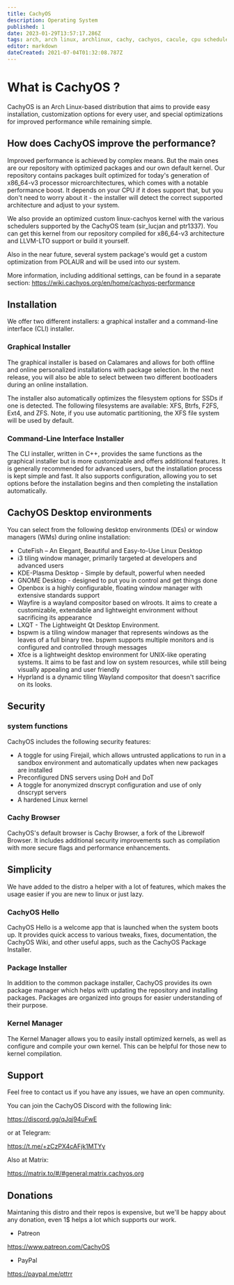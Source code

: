 ```yaml
---
title: CachyOS
description: Operating System
published: 1
date: 2023-01-29T13:57:17.286Z
tags: arch, arch linux, archlinux, cachy, cachyos, cacule, cpu scheduler, gnu, linux
editor: markdown
dateCreated: 2021-07-04T01:32:08.787Z
---
```


# What is CachyOS ?

CachyOS is an Arch Linux-based distribution that aims to provide easy installation, customization options for every user, and special optimizations for improved performance while remaining simple.

## How does CachyOS improve the performance?

Improved performance is achieved by complex means. But the main ones are our repository with optimized packages and our own default kernel. Our repository contains packages built optimized for today's generation of x86_64-v3 processor microarchitectures,  which comes with a notable performance boost. It depends on your CPU if it does support that, but you don't need to worry about it - the installer will detect the correct supported architecture and adjust to your system.

We also provide an optimized custom linux-cachyos kernel with the various schedulers supported by the CachyOS team (sir_lucjan and ptr1337). You can get this kernel from our repository compiled for x86_64-v3 architecture and LLVM-LTO support or build it yourself.

Also in the near future, several system package's would get a custom optimization from POLAUR and will be used into our system.

More information, including additional settings, can be found in a separate section:
https://wiki.cachyos.org/en/home/cachyos-performance

## Installation

We offer two different installers: a graphical installer and a command-line interface (CLI) installer.

### Graphical Installer

The graphical installer is based on Calamares and allows for both offline and online personalized installations with package selection. In the next release, you will also be able to select between two different bootloaders during an online installation.

The installer also automatically optimizes the filesystem options for SSDs if one is detected. The following filesystems are available: XFS, Btrfs, F2FS, Ext4, and ZFS. Note, if you use automatic partitioning, the XFS file system will be used by default.

### Command-Line Interface Installer

The CLI installer, written in C++, provides the same functions as the graphical installer but is more customizable and offers additional features. It is generally recommended for advanced users, but the installation process is kept simple and fast. It also supports configuration, allowing you to set options before the installation begins and then completing the installation automatically.

## CachyOS Desktop environments

You can select from the following desktop environments (DEs) or window managers (WMs) during online installation:

- CuteFish – An Elegant, Beautiful and Easy-to-Use Linux Desktop
- i3 tiling window manager, primarily targeted at developers and advanced users
- KDE-Plasma Desktop - Simple by default, powerful when needed
- GNOME Desktop - designed to put you in control and get things done
- Openbox is a highly configurable, floating window manager with extensive standards support
- Wayfire is a wayland compositor based on wlroots. It aims to create a customizable, extendable and lightweight environment without sacrificing its appearance
- LXQT - The Lightweight Qt Desktop Environment.
- bspwm is a tiling window manager that represents windows as the leaves of a full binary tree. bspwm supports multiple monitors and is configured and controlled through messages
- Xfce is a lightweight desktop environment for UNIX-like operating systems. It aims to be fast and low on system resources, while still being visually appealing and user friendly
- Hyprland is a dynamic tiling Wayland compositor that doesn't sacrifice on its looks. 

## Security

### system functions

CachyOS includes the following security features:

- A toggle for using Firejail, which allows untrusted applications to run in a sandbox environment and automatically updates when new packages are installed
- Preconfigured DNS servers using DoH and DoT
- A toggle for anonymized dnscrypt configuration and use of only dnscrypt servers
- A hardened Linux kernel

### Cachy Browser

CachyOS's default browser is Cachy Browser, a fork of the Librewolf Browser. It includes additional security improvements such as compilation with more secure flags and performance enhancements.

## Simplicity

We have added to the distro a helper with a lot of features, which makes the usage easier if you are new to linux or just lazy.

### CachyOS Hello

CachyOS Hello is a welcome app that is launched when the system boots up. It provides quick access to various tweaks, fixes, documentation, the CachyOS Wiki, and other useful apps, such as the CachyOS Package Installer.

### Package Installer

In addition to the common package installer, CachyOS provides its own package manager which helps with updating the repository and installing packages. Packages are organized into groups for easier understanding of their purpose.

### Kernel Manager

The Kernel Manager allows you to easily install optimized kernels, as well as configure and compile your own kernel. This can be helpful for those new to kernel compilation.

## Support

Feel free to contact us if you have any issues, we have an open community.

You can join the CachyOS Discord with the following link:

https://discord.gg/qJqj94uFwE

or at Telegram:

https://t.me/+zCzPX4cAFjk1MTYy

Also at Matrix:

https://matrix.to/#/#general:matrix.cachyos.org

## Donations

Maintaning this distro and their repos is expensive, but we'll be happy about any donation, even 1$ helps a lot which supports our work.

- Patreon

https://www.patreon.com/CachyOS

- PayPal

https://paypal.me/pttrr
